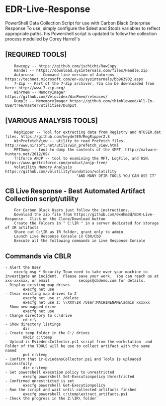 # EDR-Live-Response
PowerShell Data Collection Script for use with Carbon Black Enterprise Response To use, simply configure the $dest and $tools variables to reflect appropriate paths.
his Powershell script is updated to follow the collection process modelled by Corey Harrell's	

##  [REQUIRED TOOLS]
		Rawcopy -- https://github.com/jschicht/RawCopy
		Handel -- https://download.sysinternals.com/files/Handle.zip
		Autorunsc -- Command line version of Autoruns - https://technet.microsoft.com/en-us/sysinternals/bb963902.aspx
		7-Zip -- Part of the 7-Zip archiver, 7za can be downloaded from here: http://www.7-zip.org/
		WinPmem -- MemoryImager https://github.com/Velocidex/WinPmem/releases/
		DumpIt -- MememoryImager https://github.com/thimbleweed/All-In-USB/tree/master/utilities/DumpIt

##  [VARIOUS ANALYSIS TOOLS]
		RegRipper -- Tool for extracting data from Registry and NTUSER.dat files. https://github.com/keydet89/RegRipper2.8
		WinPrefetchView -- utility to read Prefetch files. http://www.nirsoft.net/utils/win_prefetch_view.html
		MFTDump -- tool to dump the contents of the $MFT. http://malware-hunters.net/2012/09/
		Triforce ANJP -- tool to examining the MFT, LogFile, and USN. https://www.gettriforce.com/product/anjp-free/
		Volatility Memory Analysis https://github.com/volatilityfoundation/volatility
                                    "AND MANY DFIR TOOLS YOU CAN USE IT"

## CB Live Response - Best Automated Artifact Collection script/utility
        For Carbon Black Users just follow the instructions...
        Download the zip file from https://github.com/0x4hm3d/EDR-Live-Response.  Click on the Clone/Download button
        Create the Folders in " C:\IR " in a server dedicated for storage of IR artifacts
        Share out C:\IR as IR folder, grant only to admin
        Launch Live Response Console in CbR/CbD
        Execute all the following commands in Live Response Console
        
## Commands via CBLR
	- Alert the User 
		execfg msg * Security Team need to take over your machine to investigate an incident.  Please save your work.  You can reach us at xxx-xxxxxx, or email 			secops@cbdemo.com for details.
	- Display existing map drives
        	execfg net use 
	- Clear existing map drives to Z
        	execfg net use z: /delete
        	execfg net use z: \\XXX\IR /User:MACHINENAME\admin xxxxxx
	- Show new mapped drive
        	execfg net use
	- Change directory to c:\drive
        	cd c:\
	- Show directory listings
        	dir
	- Create temp folder in the C:/ drives
        	mkdir c:\temp
	- Upload ir-EviedensCollector.ps1 script from the workstation  and Folder of the TOOLS will be use to collect artifact with the same named
        	put c:\temp
	- Confirm that ir-EviedensCollector.ps1 and Tools is uploaded successfully
        	dir c:\temp
	- Set powershell execution policy to unrestricted
        	execfg powershell Set-Executionpolicy Unrestricted
	- Confirmed unrestricted is set
        	execfg powershell Get-Executionpolicy
	- Run the script and wait until collected artifacts finshed
        	execfg powershell c:\temp\extract_artifacts.ps1
	- Check the progress in the Z:\IR\ folder
